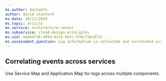 ```yaml
---
ms.author: dastanfo
author: david-stanford
ms.date: 10/11/2019
ms.topic: article
ms.service: architecture-center
ms.subservice: cloud-design-principles
ms.uid: 4aeb4f36-445d-43cb-9e7c-57bc716c0712
ms.assessment_question: Log information is collected and correlated across all tiers
---
```

## Correlating events across services


Use Service Map and Application Map for logs across multiple components.